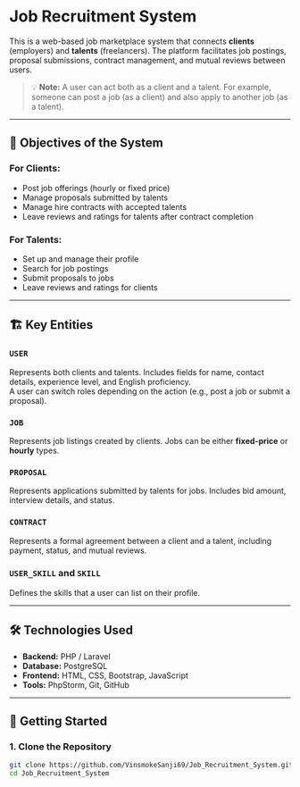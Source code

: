 # Job Recruitment System

This is a web-based job marketplace system that connects **clients** (employers) and **talents** (freelancers). The platform facilitates job postings, proposal submissions, contract management, and mutual reviews between users.

> 💡 **Note:** A user can act both as a client and a talent. For example, someone can post a job (as a client) and also apply to another job (as a talent).

---

## 📌 Objectives of the System

### For Clients:
- Post job offerings (hourly or fixed price)
- Manage proposals submitted by talents
- Manage hire contracts with accepted talents
- Leave reviews and ratings for talents after contract completion

### For Talents:
- Set up and manage their profile
- Search for job postings
- Submit proposals to jobs
- Leave reviews and ratings for clients

---

## 🏗️ Key Entities

### `USER`
Represents both clients and talents. Includes fields for name, contact details, experience level, and English proficiency.  
A user can switch roles depending on the action (e.g., post a job or submit a proposal).

### `JOB`
Represents job listings created by clients. Jobs can be either **fixed-price** or **hourly** types.

### `PROPOSAL`
Represents applications submitted by talents for jobs. Includes bid amount, interview details, and status.

### `CONTRACT`
Represents a formal agreement between a client and a talent, including payment, status, and mutual reviews.

### `USER_SKILL` and `SKILL`
Defines the skills that a user can list on their profile.

---

## 🛠 Technologies Used

- **Backend:** PHP / Laravel  
- **Database:** PostgreSQL  
- **Frontend:** HTML, CSS, Bootstrap, JavaScript  
- **Tools:** PhpStorm, Git, GitHub

---

## 🚀 Getting Started

### 1. Clone the Repository
```bash
git clone https://github.com/VinsmokeSanji69/Job_Recruitment_System.git
cd Job_Recruitment_System
